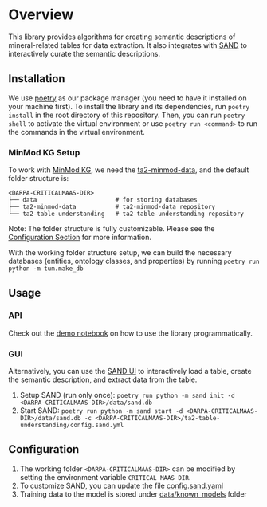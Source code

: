 # Overview

This library provides algorithms for creating semantic descriptions of mineral-related tables for data extraction. It also integrates with [SAND](https://github.com/usc-isi-i2/sand) to interactively curate the semantic descriptions.

## Installation

We use [poetry](https://python-poetry.org/) as our package manager (you need to have it installed on your machine first). To install the library and its dependencies, run `poetry install` in the root directory of this repository. Then, you can run `poetry shell` to activate the virtual environment or use `poetry run <command>` to run the commands in the virtual environment.

### MinMod KG Setup

To work with [MinMod KG](https://minmod.isi.edu/), we need the [ta2-minmod-data](https://github.com/DARPA-CRITICALMAAS/ta2-minmod-data), and the default folder structure is:

    <DARPA-CRITICALMAAS-DIR>
    ├── data                      # for storing databases
    ├── ta2-minmod-data           # ta2-minmod-data repository
    └── ta2-table-understanding   # ta2-table-understanding repository

Note: The folder structure is fully customizable. Please see the [Configuration Section](#Configuration) for more information.

With the working folder structure setup, we can build the necessary databases (entities, ontology classes, and properties) by running `poetry run python -m tum.make_db`

## Usage

### API

Check out the [demo notebook](examples/demo.ipynb) on how to use the library programmatically.

### GUI

Alternatively, you can use the [SAND UI](https://github.com/usc-isi-i2/sand) to interactively load a table, create the semantic description, and extract data from the table.

1. Setup SAND (run only once): `poetry run python -m sand init -d <DARPA-CRITICALMAAS-DIR>/data/sand.db`
2. Start SAND: `poetry run python -m sand start -d <DARPA-CRITICALMAAS-DIR>/data/sand.db -c <DARPA-CRITICALMAAS-DIR>/ta2-table-understanding/config.sand.yml`

## Configuration

1. The working folder `<DARPA-CRITICALMAAS-DIR>` can be modified by setting the environment variable `CRITICAL_MAAS_DIR`.
2. To customize SAND, you can update the file [config.sand.yaml](./config.sand.yaml)
3. Training data to the model is stored under [data/known_models](./data/known_models) folder
